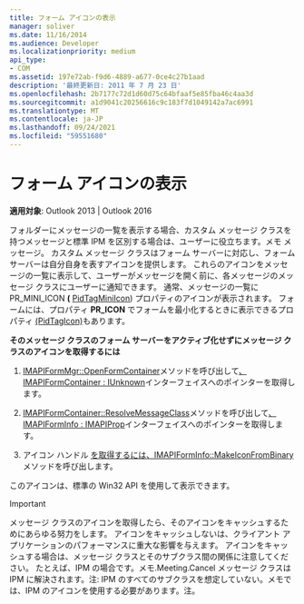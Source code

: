 ```yaml
---
title: フォーム アイコンの表示
manager: soliver
ms.date: 11/16/2014
ms.audience: Developer
ms.localizationpriority: medium
api_type:
- COM
ms.assetid: 197e72ab-f9d6-4889-a677-0ce4c27b1aad
description: '最終更新日: 2011 年 7 月 23 日'
ms.openlocfilehash: 2b7177c72d1d60d75c64bfaaf5e85fba46c4aa3d
ms.sourcegitcommit: a1d9041c20256616c9c183f7d1049142a7ac6991
ms.translationtype: MT
ms.contentlocale: ja-JP
ms.lasthandoff: 09/24/2021
ms.locfileid: "59551680"
---
```

# <a name="displaying-form-icons"></a>フォーム アイコンの表示

  
  
**適用対象**: Outlook 2013 | Outlook 2016 
  
フォルダーにメッセージの一覧を表示する場合、カスタム メッセージ クラスを持つメッセージと標準 IPM を区別する場合は、ユーザーに役立ちます。メモ メッセージ。 カスタム メッセージ クラスはフォーム サーバーに対応し、フォーム サーバーは自分自身を表すアイコンを提供します。 これらのアイコンをメッセージの一覧に表示して、ユーザーがメッセージを開く前に、各メッセージのメッセージ クラスにユーザーに通知できます。 通常、メッセージの一覧にPR_MINI_ICON **(** [PidTagMiniIcon](pidtagminiicon-canonical-property.md)) プロパティのアイコンが表示されます。 フォームには、プロパティ **PR_ICON** でフォームを最小化するときに表示できるプロパティ [(PidTagIcon)](pidtagicon-canonical-property.md)もあります。
  
 **そのメッセージ クラスのフォーム サーバーをアクティブ化せずにメッセージ クラスのアイコンを取得するには**
  
1. [IMAPIFormMgr::OpenFormContainer](imapiformmgr-openformcontainer.md)メソッドを呼び出して[、IMAPIFormContainer : IUnknown](imapiformcontaineriunknown.md)インターフェイスへのポインターを取得します。 
    
2. [IMAPIFormContainer::ResolveMessageClass](imapiformcontainer-resolvemessageclass.md)メソッドを呼び出して[、IMAPIFormInfo : IMAPIProp](imapiforminfoimapiprop.md)インターフェイスへのポインターを取得します。 
    
3. アイコン ハンドル [を取得するには、IMAPIFormInfo::MakeIconFromBinary](imapiforminfo-makeiconfrombinary.md) メソッドを呼び出します。 
    
このアイコンは、標準の Win32 API を使用して表示できます。
  
> [!IMPORTANT]
> メッセージ クラスのアイコンを取得したら、そのアイコンをキャッシュするためにあらゆる努力をします。 アイコンをキャッシュしないは、クライアント アプリケーションのパフォーマンスに重大な影響を与えます。 アイコンをキャッシュする場合は、メッセージ クラスとそのサブクラス間の関係に注意してください。 たとえば、IPM の場合です。メモ.Meeting.Cancel メッセージ クラスは IPM に解決されます。注: IPM のすべてのサブクラスを想定していない。メモでは、IPM のアイコンを使用する必要があります。注。 
  

